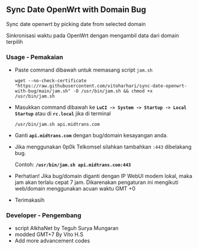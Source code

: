 ## Sync Date OpenWrt with Domain Bug
Sync date openwrt by picking date from selected domain

Sinkronisasi waktu pada OpenWrt dengan mengambil data dari domain terpilih

### Usage - Pemakaian
- Paste command dibawah untuk memasang script ``jam.sh``

    ```
    wget --no-check-certificate "https://raw.githubusercontent.com/vitoharhari/sync-date-openwrt-with-bug/main/jam.sh" -O /usr/bin/jam.sh && chmod +x /usr/bin/jam.sh
    ```
- Masukkan command dibawah ke **``LuCI -> System -> Startup -> Local Startup``** atau di **``rc.local``** jika di terminal

    ```
    /usr/bin/jam.sh api.midtrans.com
    ```
- Ganti **``api.midtrans.com``** dengan bug/domain kesayangan anda.
- Jika menggunakan 0p0k Telkomsel silahkan tambahkan ``:443`` dibelakang bug.
    
    Contoh: **``/usr/bin/jam.sh api.midtrans.com:443``**
    
- Perhatian! Jika bug/domain diganti dengan IP WebUI modem lokal, maka jam akan terlalu cepat 7 jam. Dikarenakan pengaturan ini mengikuti web/domain menggunakan acuan waktu GMT +0
- Terimakasih 

### Developer - Pengembang
- script AlkhaNet by Teguh Surya Mungaran
- modded GMT+7 By Vito H.S
- Add more advancement codes
